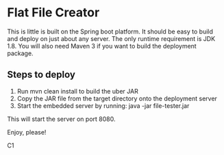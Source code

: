 Flat File Creator
=================

This is little is built on the Spring boot platform. It should be easy to build and deploy on just about any server. The
only runtime requirement is JDK 1.8. You will also need Maven 3 if you want to build the deployment package.


Steps to deploy
---------------
1. Run mvn clean install to build the uber JAR
2. Copy the JAR file from the target directory onto the deployment server
3. Start the embedded server by running: java -jar file-tester.jar

This will start the server on port 8080.

Enjoy, please!

C1
